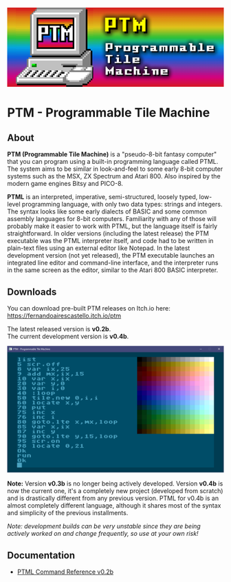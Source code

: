 ![PTM Logo](https://github.com/FernandoAiresCastello/PTM/blob/master/Images/logo.fw.png?raw=true)

# PTM - Programmable Tile Machine

## About
	
__PTM (Programmable Tile Machine)__ is a "pseudo-8-bit fantasy computer" that you can program using a built-in programming language called PTML. The system aims to be similar in look-and-feel to some early 8-bit computer systems such as the MSX, ZX Spectrum and Atari 800. Also inspired by the modern game engines Bitsy and PICO-8.

__PTML__ is an interpreted, imperative, semi-structured, loosely typed, low-level programming language, with only two data types: strings and integers. The syntax looks like some early dialects of BASIC and some common assembly languages for 8-bit computers. Familiarity with any of those will probably make it easier to work with PTML, but the language itself is fairly straightforward. In older versions (including the latest release) the PTM executable was the PTML interpreter itself, and code had to be written in plain-text files using an external editor like Notepad. In the latest development version (not yet released), the PTM executable launches an integrated line editor and command-line interface, and the interpreter runs in the same screen as the editor, similar to the Atari 800 BASIC interpreter.

## Downloads

You can download pre-built PTM releases on Itch.io here: https://fernandoairescastello.itch.io/ptm

The latest released version is __v0.2b__.  
The current development version is __v0.4b__.

![PTM v0.4b](https://github.com/FernandoAiresCastello/PTM/blob/master/Images/ptml_example_02.png?raw=true)

__Note:__ Version __v0.3b__ is no longer being actively developed. Version __v0.4b__ is now the current one, it's a completely new project (developed from scratch) and is drastically different from any previous version. PTML for v0.4b is an almost completely different language, although it shares most of the syntax and simplicity of the previous installments.

*Note: development builds can be *very* unstable since they are being actively worked on and change frequently, so use at your own risk!*

## Documentation

- [PTML Command Reference v0.2b](https://docs.google.com/spreadsheets/d/1uPhPh0LLgRmL87Uo9hDXGUhOOFIESIYAcZ_nJOlN2VI/edit?usp=sharing)
